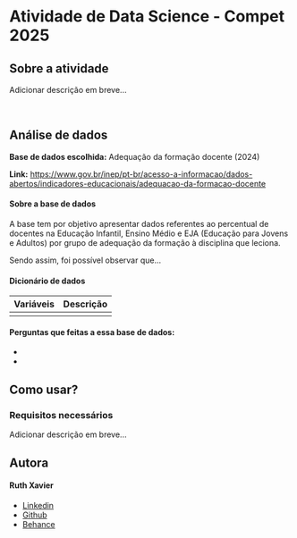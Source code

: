 # Atividade de Data Science - Compet 2025

## Sobre a atividade

Adicionar descrição em breve...


<br>

## Análise de dados 

**Base de dados escolhida:** Adequação da formação docente (2024)

**Link:** https://www.gov.br/inep/pt-br/acesso-a-informacao/dados-abertos/indicadores-educacionais/adequacao-da-formacao-docente

#### Sobre a base de dados

A base tem por objetivo apresentar dados referentes ao percentual de docentes na Educação Infantil, Ensino Médio e EJA (Educação para Jovens e Adultos) por grupo de adequação da formação à disciplina que leciona. 

Sendo assim, foi possível observar que... 

#### Dicionário de dados

| **Variáveis** | **Descrição** |
|---------------|---------------|
|               |               |


#### Perguntas que feitas a essa base de dados: 

- 
- 

## Como usar? 

### Requisitos necessários

Adicionar descrição em breve...


## Autora

#### Ruth Xavier 

- [Linkedin](https://www.linkedin.com/in/ruthxavier/)
- [Github](https://github.com/xavierruth)
- [Behance](https://www.behance.net/xavierruth)